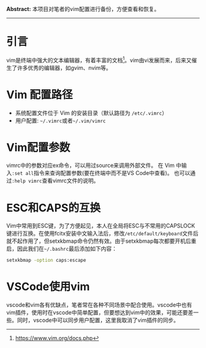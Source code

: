 **Abstract:** 本项目对笔者的vim配置进行备份，方便查看和恢复。

---

# 引言
vim是终端中强大的文本编辑器，有着丰富的文档[^1]。vim由vi发展而来，后来又催生了许多优秀的编辑器，如gvim、nvim等。

# Vim 配置路径
+ 系统配置文件位于 Vim 的安装目录（默认路径为 `/etc/.vimrc`）
+ 用户配置: `~/.vimrc`或者`~/.vim/vimrc`

# Vim配置参数
vimrc中的参数对应ex命令，可以用过source来调用外部文件。
在 Vim 中输入`:set all`指令来查询配置参数(要在终端中而不是VS Code中查看)。
也可以通过`:help vimrc`查看vimrc文件的说明。

# ESC和CAPS的互换
Vim中常用到ESC键，为了方便起见，本人在全局将ESC与不常用的CAPSLOCK键进行互换。在使用fcitx安装中文输入法后，修改`/etc/default/keyboard`文件后就不起作用了，但setxkbmap命令仍然有效。由于setxkbmap每次都要开机后重启，因此我们在`~/.bashrc`最后添加如下内容：

``` bash
setxkbmap -option caps:escape
```

# VSCode使用vim
vscode和vim各有优缺点，笔者常在各种不同场景中配合使用。vscode中也有vim插件，使用时在vscode中简单配置，但要想达到vim中的效果，可能还要差一些。同时，vscode中可以同步用户配置，这里我取消了vim插件的同步。

[^1]:https://www.vim.org/docs.php